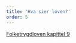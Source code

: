 ```yaml
---
title: 'Hva sier loven?'
order: 5
---
```


[Folketrygdloven kapittel 9](https://lovdata.no/nav/folketrygdloven/kap9)
